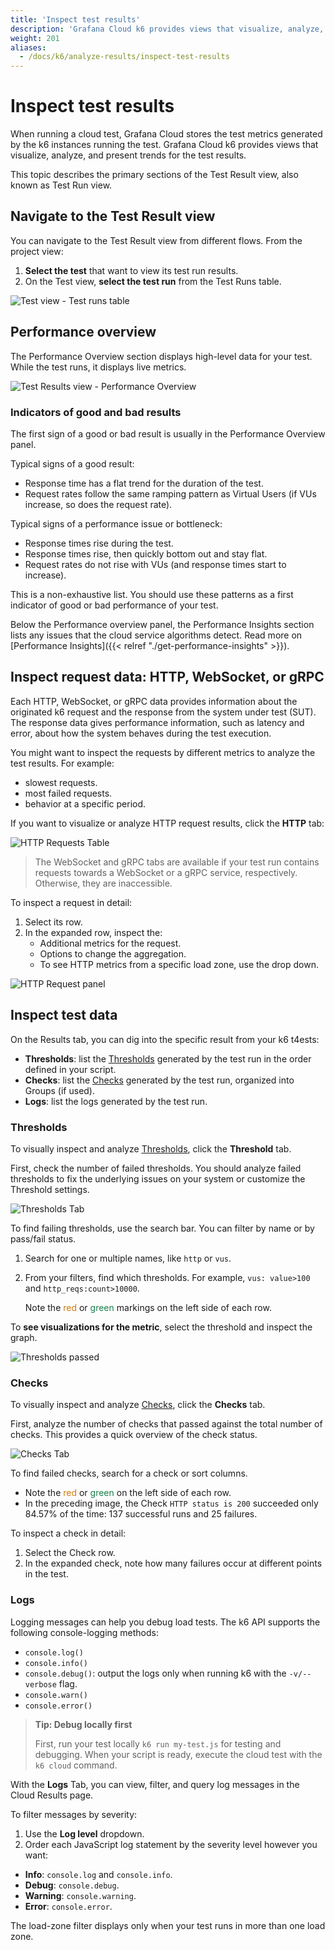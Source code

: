 ```yaml
---
title: 'Inspect test results'
description: 'Grafana Cloud k6 provides views that visualize, analyze, and present trends for the test results. This topic describes the primary sections of the Test Result view.'
weight: 201
aliases:
  - /docs/k6/analyze-results/inspect-test-results
---
```


# Inspect test results

When running a cloud test, Grafana Cloud stores the test metrics generated by the k6 instances running the test. Grafana Cloud k6 provides views that visualize, analyze, and present trends for the test results. 

This topic describes the primary sections of the Test Result view, also known as Test Run view.

## Navigate to the Test Result view

You can navigate to the Test Result view from different flows. From the project view:

1. **Select the test** that want to view its test run results.
2. On the Test view, **select the test run** from the Test Runs table.

![Test view - Test runs table](/media/docs/k6/screenshot-grafana-cloud-dashboard-test-runs.png)

## Performance overview

The Performance Overview section displays high-level data for your test. While the test runs, it displays live metrics.

![Test Results view - Performance Overview](/media/docs/k6/screenshot-grafana-cloud-results-performance-overview.png)

### Indicators of good and bad results

The first sign of a good or bad result is usually in the Performance Overview panel.

Typical signs of a good result:

- Response time has a flat trend for the duration of the test.
- Request rates follow the same ramping pattern as Virtual Users (if VUs increase, so does the request rate).

Typical signs of a performance issue or bottleneck:

- Response times rise during the test.
- Response times rise, then quickly bottom out and stay flat.
- Request rates do not rise with VUs (and response times start to increase).

This is a non-exhaustive list. You should use these patterns as a first indicator of good or bad performance of your test.

Below the Performance overview panel, the Performance Insights section lists any issues that the cloud service algorithms detect. Read more on [Performance Insights]({{< relref "./get-performance-insights" >}}).

## Inspect request data: HTTP, WebSocket, or gRPC

Each HTTP, WebSocket, or gRPC data provides information about the originated k6 request and the response from the system under test (SUT). The response data gives performance information, such as latency and error, about how the system behaves during the test execution.

You might want to inspect the requests by different metrics to analyze the test results. For example:
 - slowest requests.
 - most failed requests.
 - behavior at a specific period.

If you want to visualize or analyze HTTP request results, click the **HTTP** tab: 

![HTTP Requests Table](/media/docs/k6/screenshot-grafana-cloud-http-requests-table.png)

> The WebSocket and gRPC tabs are available if your test run contains requests towards a WebSocket or a gRPC service, respectively. Otherwise, they are inaccessible.

To inspect a request in detail:
1. Select its row.
2. In the expanded row, inspect the:
    - Additional metrics for the request.
    - Options to change the aggregation.
    - To see HTTP metrics from a specific load zone, use the drop down.

![HTTP Request panel](/media/docs/k6/screenshot-grafana-cloud-http-request.png)

## Inspect test data

On the Results tab, you can dig into the specific result from your k6 t4ests:

- **Thresholds**: list the [Thresholds](https://k6.io/docs/using-k6/thresholds/) generated by the test run in the order defined in your script.
- **Checks**: list the [Checks](https://k6.io/docs/using-k6/checks/) generated by the test run, organized into Groups (if used).
- **Logs**: list the logs generated by the test run.

### Thresholds

To visually inspect and analyze [Thresholds](https://k6.io/docs/using-k6/thresholds/), click the **Threshold** tab.

First, check the number of failed thresholds. You should analyze failed thresholds to fix the underlying issues on your system or customize the Threshold settings.

![Thresholds Tab](/media/docs/k6/thresholds-failed.png)

To find failing thresholds, use the search bar. You can filter by name or by pass/fail status.

1. Search for one or multiple names, like `http` or `vus`.
1. From your filters, find which thresholds. For example, `vus: value>100` and `http_reqs:count>10000`.

   Note the <span style="color:RGB(209, 122, 14)">red</span> or <span style="color:RGB(26, 127, 75)">green</span> markings on the left side of each row.

To **see visualizations for the metric**, select the threshold and inspect the graph. 

![Thresholds passed](/media/docs/k6/thresholds-tab.png)

### Checks

To visually inspect and analyze [Checks](https://k6.io/docs/using-k6/checks/), click the **Checks** tab.

First, analyze the number of checks that passed against the total number of checks. This provides a quick overview of the check status.

![Checks Tab](/media/docs/k6/checks-tab.png)

To find failed checks, search for a check or sort columns.
  - Note the <span style="color:RGB(209, 122, 14)">red</span> or <span style="color:RGB(26, 127, 75)">green</span> on the left side of each row.
  - In the preceding image, the Check `HTTP status is 200` succeeded only 84.57% of the time: 137 successful runs and 25 failures.

To inspect a check in detail:
1. Select the Check row.
1. In the expanded check, note how many failures occur at different points in the test.

### Logs

Logging messages can help you debug load tests. The k6 API supports the following console-logging methods:

- `console.log()`
- `console.info()`
- `console.debug()`: output the logs only when running k6 with the `-v/--verbose` flag.
- `console.warn()`
- `console.error()`


> **Tip: Debug locally first**
>
> First, run your test locally `k6 run my-test.js` for testing and debugging. When your script is ready, execute the cloud test with the `k6 cloud` command.

With the **Logs** Tab, you can view, filter, and query log messages in the Cloud Results page.

To filter messages by severity:
1. Use the **Log level** dropdown.
1. Order each JavaScript log statement by the severity level however you want:

  - **Info**: `console.log` and `console.info`.
  - **Debug**: `console.debug`.
  - **Warning**: `console.warning`.
  - **Error**: `console.error`.

The load-zone filter displays only when your test runs in more than one load zone.